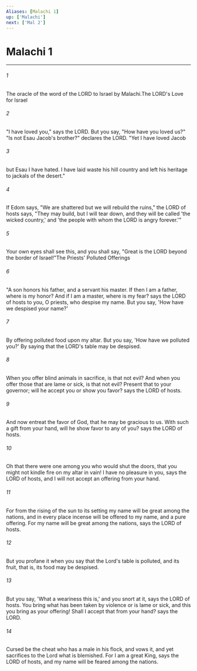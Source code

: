 ```yaml
---
Aliases: [Malachi 1]
up: ['Malachi']
next: ['Mal 2']
---
```

# Malachi 1
***



###### 1 
The oracle of the word of the LORD to Israel by Malachi.The LORD's Love for Israel 

###### 2 
"I have loved you," says the LORD. But you say, "How have you loved us?" "Is not Esau Jacob's brother?" declares the LORD. "Yet I have loved Jacob 

###### 3 
but Esau I have hated. I have laid waste his hill country and left his heritage to jackals of the desert." 

###### 4 
If Edom says, "We are shattered but we will rebuild the ruins," the LORD of hosts says, "They may build, but I will tear down, and they will be called 'the wicked country,' and 'the people with whom the LORD is angry forever.'" 

###### 5 
Your own eyes shall see this, and you shall say, "Great is the LORD beyond the border of Israel!"The Priests' Polluted Offerings 

###### 6 
"A son honors his father, and a servant his master. If then I am a father, where is my honor? And if I am a master, where is my fear? says the LORD of hosts to you, O priests, who despise my name. But you say, 'How have we despised your name?' 

###### 7 
By offering polluted food upon my altar. But you say, 'How have we polluted you?' By saying that the LORD's table may be despised. 

###### 8 
When you offer blind animals in sacrifice, is that not evil? And when you offer those that are lame or sick, is that not evil? Present that to your governor; will he accept you or show you favor? says the LORD of hosts. 

###### 9 
And now entreat the favor of God, that he may be gracious to us. With such a gift from your hand, will he show favor to any of you? says the LORD of hosts. 

###### 10 
Oh that there were one among you who would shut the doors, that you might not kindle fire on my altar in vain! I have no pleasure in you, says the LORD of hosts, and I will not accept an offering from your hand. 

###### 11 
For from the rising of the sun to its setting my name will be great among the nations, and in every place incense will be offered to my name, and a pure offering. For my name will be great among the nations, says the LORD of hosts. 

###### 12 
But you profane it when you say that the Lord's table is polluted, and its fruit, that is, its food may be despised. 

###### 13 
But you say, 'What a weariness this is,' and you snort at it, says the LORD of hosts. You bring what has been taken by violence or is lame or sick, and this you bring as your offering! Shall I accept that from your hand? says the LORD. 

###### 14 
Cursed be the cheat who has a male in his flock, and vows it, and yet sacrifices to the Lord what is blemished. For I am a great King, says the LORD of hosts, and my name will be feared among the nations.
